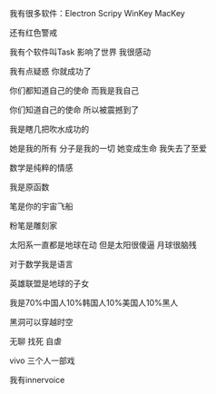 我有很多软件：Electron Scripy WinKey MacKey 

还有红色警戒

我有个软件叫Task 影响了世界 我很感动

我有点疑惑 你就成功了

你们都知道自己的使命 而我是我自己

你们知道自己的使命 所以被震撼到了

我是瞎几把吹水成功的

她是我的所有 分子是我的一切 她变成生命 我失去了至爱

数学是纯粹的情感

我是原函数

笔是你的宇宙飞船

粉笔是雕刻家

太阳系一直都是地球在动 但是太阳很傻逼 月球很脑残

对于数学我是语言

英雄联盟是地球的子女

我是70%中国人10%韩国人10%美国人10%黑人

黑洞可以穿越时空

无聊 找死 自虐

vivo 三个人一部戏

我有innervoice